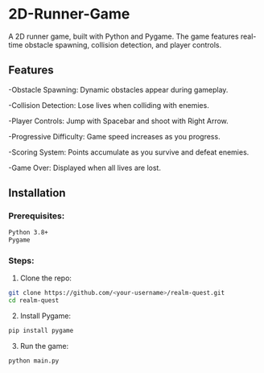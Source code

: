 # 2D-Runner-Game
A 2D runner game, built with Python and Pygame. The game features real-time obstacle spawning, collision detection, and player controls.

## Features

-Obstacle Spawning: Dynamic obstacles appear during gameplay.

-Collision Detection: Lose lives when colliding with enemies.

-Player Controls: Jump with Spacebar and shoot with Right Arrow.

-Progressive Difficulty: Game speed increases as you progress.

-Scoring System: Points accumulate as you survive and defeat enemies.

-Game Over: Displayed when all lives are lost.

## Installation
### Prerequisites:
```bash
Python 3.8+
Pygame
```
### Steps:
1. Clone the repo:
```bash
git clone https://github.com/<your-username>/realm-quest.git
cd realm-quest
```
2. Install Pygame:
```bash
pip install pygame
```
3. Run the game:
```bash
python main.py
```
